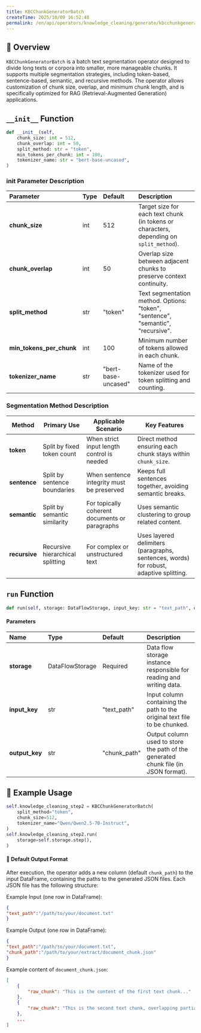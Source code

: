 ```yaml
---
title: KBCChunkGeneratorBatch
createTime: 2025/10/09 16:52:48
permalink: /en/api/operators/knowledge_cleaning/generate/kbcchunkgeneratorbatch/
---
```


## 📘 Overview

`KBCChunkGeneratorBatch` is a batch text segmentation operator designed to divide long texts or corpora into smaller, more manageable chunks. It supports multiple segmentation strategies, including token-based, sentence-based, semantic, and recursive methods. The operator allows customization of chunk size, overlap, and minimum chunk length, and is specifically optimized for RAG (Retrieval-Augmented Generation) applications.

## `__init__` Function

```python
def __init__(self,
    chunk_size: int = 512,
    chunk_overlap: int = 50,
    split_method: str = "token",
    min_tokens_per_chunk: int = 100,
    tokenizer_name: str = "bert-base-uncased",
)
```

### init Parameter Description

| Parameter                | Type | Default             | Description                                                                             |
| :----------------------- | :--- | :------------------ | :-------------------------------------------------------------------------------------- |
| **chunk_size**           | int  | 512                 | Target size for each text chunk (in tokens or characters, depending on `split_method`). |
| **chunk_overlap**        | int  | 50                  | Overlap size between adjacent chunks to preserve context continuity.                    |
| **split_method**         | str  | "token"             | Text segmentation method. Options: "token", "sentence", "semantic", "recursive".        |
| **min_tokens_per_chunk** | int  | 100                 | Minimum number of tokens allowed in each chunk.                                         |
| **tokenizer_name**       | str  | "bert-base-uncased" | Name of the tokenizer used for token splitting and counting.                            |

### Segmentation Method Description

| Method        | Primary Use                      | Applicable Scenario                            | Key Features                                                                           |
| ------------- | -------------------------------- | ---------------------------------------------- | -------------------------------------------------------------------------------------- |
| **token**     | Split by fixed token count       | When strict input length control is needed     | Direct method ensuring each chunk stays within `chunk_size`.                           |
| **sentence**  | Split by sentence boundaries     | When sentence integrity must be preserved      | Keeps full sentences together, avoiding semantic breaks.                               |
| **semantic**  | Split by semantic similarity     | For topically coherent documents or paragraphs | Uses semantic clustering to group related content.                                     |
| **recursive** | Recursive hierarchical splitting | For complex or unstructured text               | Uses layered delimiters (paragraphs, sentences, words) for robust, adaptive splitting. |

## `run` Function

```python
def run(self, storage: DataFlowStorage, input_key: str = "text_path", output_key: str = "chunk_path")
```

#### Parameters

| Name           | Type            | Default      | Description                                                                        |
| :------------- | :-------------- | :----------- | :--------------------------------------------------------------------------------- |
| **storage**    | DataFlowStorage | Required     | Data flow storage instance responsible for reading and writing data.               |
| **input_key**  | str             | "text_path"  | Input column containing the path to the original text file to be chunked.          |
| **output_key** | str             | "chunk_path" | Output column used to store the path of the generated chunk file (in JSON format). |

## 🧠 Example Usage

```python
self.knowledge_cleaning_step2 = KBCChunkGeneratorBatch(
    split_method="token",
    chunk_size=512,
    tokenizer_name="Qwen/Qwen2.5-7B-Instruct",
)
self.knowledge_cleaning_step2.run(
    storage=self.storage.step(),
)
```

#### 🧾 Default Output Format

After execution, the operator adds a new column (default `chunk_path`) to the input DataFrame, containing the paths to the generated JSON files. Each JSON file has the following structure:

Example Input (one row in DataFrame):

```json
{
"text_path":"/path/to/your/document.txt"
}
```

Example Output (one row in DataFrame):

```json
{
"text_path":"/path/to/your/document.txt",
"chunk_path":"/path/to/your/extract/document_chunk.json"
}
```

Example content of `document_chunk.json`:

```json
[
    {
        "raw_chunk": "This is the content of the first text chunk..."
    },
    {
        "raw_chunk": "This is the second text chunk, overlapping partially with the first one..."
    },
    ...
]
```
